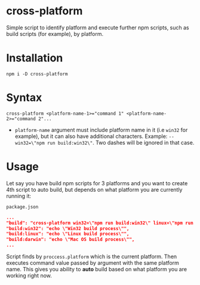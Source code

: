 # cross-platform
Simple script to identify platform and execute further npm scripts, such as build scripts (for example), by platform.

# Installation
`npm i -D cross-platform`

# Syntax
`cross-platform <platform-name-1>="command 1" <platform-name-2>="command 2"...`

* `platform-name` argument must include platform name in it (i.e `win32` for example), but it can also have additional characters. Example: `--win32=\"npm run build:win32\"`. Two dashes will be ignored in that case.

# Usage

Let say you have build npm scripts for 3 platforms and you want to create 4th script to auto build, but depends on what platform you are currently running it:

`package.json`
```json
...
"build": "cross-platform win32=\"npm run build:win32\" linux=\"npm run build:linux\" darwin=\"npm run build:darwin\"",
"build:win32": "echo \"Win32 build process\"",
"build:linux": "echo \"Linux build process\"",
"build:darwin": "echo \"Mac OS build process\"",
...
```

Script finds by `proccess.platform` which is the current platform. Then executes command value passed by argument with the same platform name. This gives you ability to **auto** build based on what platform you are working right now.
